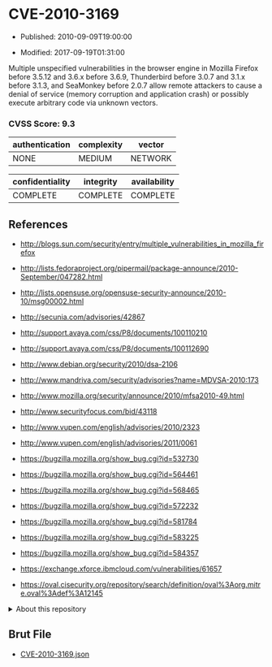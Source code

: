 # CVE-2010-3169

- Published: 2010-09-09T19:00:00

- Modified: 2017-09-19T01:31:00

Multiple unspecified vulnerabilities in the browser engine in Mozilla Firefox before 3.5.12 and 3.6.x before 3.6.9, Thunderbird before 3.0.7 and 3.1.x before 3.1.3, and SeaMonkey before 2.0.7 allow remote attackers to cause a denial of service (memory corruption and application crash) or possibly execute arbitrary code via unknown vectors.

### CVSS Score: **9.3**

| authentication | complexity | vector |
| --- | --- | --- |
| NONE | MEDIUM | NETWORK |

| confidentiality | integrity | availability |
| --- | --- | --- |
| COMPLETE | COMPLETE | COMPLETE |

## References

* http://blogs.sun.com/security/entry/multiple_vulnerabilities_in_mozilla_firefox

* http://lists.fedoraproject.org/pipermail/package-announce/2010-September/047282.html

* http://lists.opensuse.org/opensuse-security-announce/2010-10/msg00002.html

* http://secunia.com/advisories/42867

* http://support.avaya.com/css/P8/documents/100110210

* http://support.avaya.com/css/P8/documents/100112690

* http://www.debian.org/security/2010/dsa-2106

* http://www.mandriva.com/security/advisories?name=MDVSA-2010:173

* http://www.mozilla.org/security/announce/2010/mfsa2010-49.html

* http://www.securityfocus.com/bid/43118

* http://www.vupen.com/english/advisories/2010/2323

* http://www.vupen.com/english/advisories/2011/0061

* https://bugzilla.mozilla.org/show_bug.cgi?id=532730

* https://bugzilla.mozilla.org/show_bug.cgi?id=564461

* https://bugzilla.mozilla.org/show_bug.cgi?id=568465

* https://bugzilla.mozilla.org/show_bug.cgi?id=572232

* https://bugzilla.mozilla.org/show_bug.cgi?id=581784

* https://bugzilla.mozilla.org/show_bug.cgi?id=583225

* https://bugzilla.mozilla.org/show_bug.cgi?id=584357

* https://exchange.xforce.ibmcloud.com/vulnerabilities/61657

* https://oval.cisecurity.org/repository/search/definition/oval%3Aorg.mitre.oval%3Adef%3A12145

<details>
<summary>About this repository</summary> 

  This repository is part of the project [Live Hack CVE](https://github.com/Live-Hack-CVE). Main website can be found [www.live-hack.org](https://www.live-hack.org) 
  
  Made by [Sn0wAlice](https://github.com/Sn0wAlice) for the people that care about security and need to have a feed of the latest CVEs. Hope you enjoy it, don't forget to star the repo and follow me on [Twitter](https://twitter.com/Sn0wAlice) and [Github](https://github.com/Sn0wAlice). And that is my [personnal website](https://www.alice-snow.me/)

  - [Home Page](https://github.com/Live-Hack-CVE)
  - [Framework](https://github.com/Live-Hack-CVE/cve-framework)
  - [CVE database](https://github.com/Live-Hack-CVE/full_database)
  - [Changelog](https://github.com/Live-Hack-CVE/Changelog)
</details>

## Brut File

* [CVE-2010-3169.json](https://raw.githubusercontent.com/Live-Hack-CVE/full_database/main/cves/2010/CVE-2010-3169.json)

